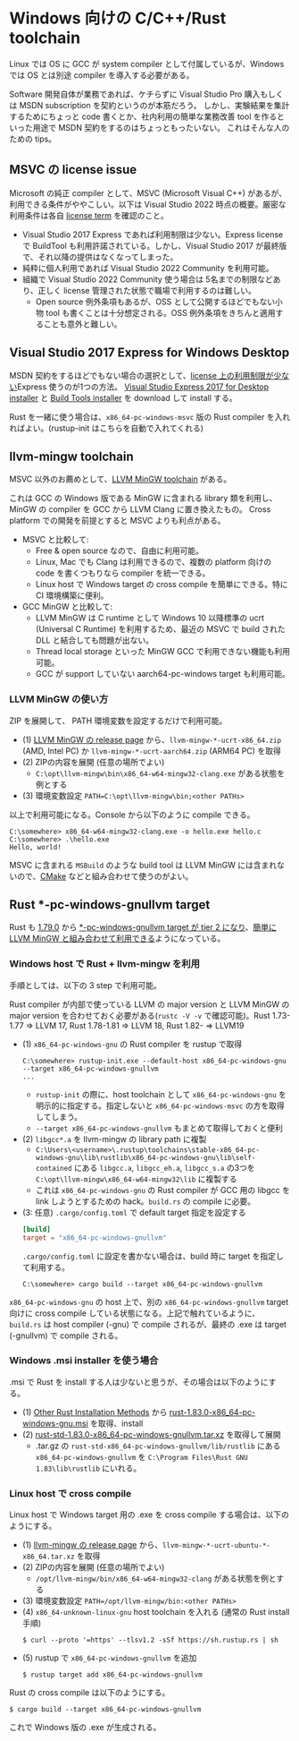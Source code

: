 <!--
SPDX-FileCopyrightText: 2024 Hanabusa Masahiro
SPDX-License-Identifier: CC-BY-4.0
-->
# Windows 向けの C/C++/Rust toolchain

Linux では OS に GCC が system compiler として付属しているが、Windows では OS とは別途 compiler を導入する必要がある。

Software 開発自体が業務であれば、ケチらずに Visual Studio Pro 購入もしくは MSDN subscription を契約というのが本筋だろう。
しかし、実験結果を集計するためにちょっと code 書くとか、社内利用の簡単な業務改善 tool を作るといった用途で MSDN 契約をするのはちょっともったいない。
これはそんな人のための tips。

## MSVC の license issue

Microsoft の純正 compiler として、MSVC (Microsoft Visual C++) があるが、利用できる条件がややこしい。以下は Visual Studio 2022 時点の概要。厳密な利用条件は各自 [license term](https://visualstudio.microsoft.com/ja/license-terms/) を確認のこと。

- Visual Studio 2017 Express であれば利用制限は少ない。Express license で BuildTool も利用許諾されている。しかし、Visual Studio 2017 が最終版で、それ以降の提供はなくなってしまった。
- 純粋に個人利用であれば Visual Studio 2022 Community を利用可能。
- 組織で Visual Studio 2022 Community 使う場合は 5名までの制限などあり、正しく license 管理された状態で職場で利用するのは難しい。
  - Open source 例外条項もあるが、OSS として公開するほどでもない小物 tool も書くことは十分想定される。OSS 例外条項をきちんと適用することも意外と難しい。 

## Visual Studio 2017 Express for Windows Desktop

MSDN 契約をするほどでもない場合の選択として、[license 上の利用制限が少ない](https://visualstudio.microsoft.com/ja/license-terms/mlt080317/)Express 使うのが1つの方法。
[Visual Studio Express 2017 for Desktop installer](https://aka.ms/vs/15/release/vs_WDExpress.exe) と [Build Tools installer](https://aka.ms/vs/15/release/vs_buildtools.exe) を download して install する。

Rust を一緒に使う場合は、`x86_64-pc-windows-msvc` 版の Rust compiler を入れればよい。(rustup-init はこちらを自動で入れてくれる)

## llvm-mingw toolchain

MSVC 以外のお薦めとして、[LLVM MinGW toolchain](https://github.com/mstorsjo/llvm-mingw) がある。

これは GCC の Windows 版である MinGW に含まれる library 類を利用し、MinGW の compiler を GCC から LLVM Clang に置き換えたもの。
Cross platform での開発を前提とすると MSVC よりも利点がある。

- MSVC と比較して:
  - Free & open source なので、自由に利用可能。
  - Linux, Mac でも Clang は利用できるので、複数の platform 向けの code を書くつもりなら compiler を統一できる。
  - Linux host で Windows target の cross compile を簡単にできる。特に CI 環境構築に便利。
- GCC MinGW と比較して:
  - LLVM MinGW は C runtime として Windows 10 以降標準の ucrt (Universal C Runtime) を利用するため、最近の MSVC で build された DLL と結合しても問題が出ない。
  - Thread local storage といった MinGW GCC で利用できない機能も利用可能。
  - GCC が support していない aarch64-pc-windows target も利用可能。

### LLVM MinGW の使い方

ZIP を展開して、 PATH 環境変数を設定するだけで利用可能。

- (1) [LLVM MinGW の release page](https://github.com/mstorsjo/llvm-mingw/releases) から、`llvm-mingw-*-ucrt-x86_64.zip` (AMD, Intel PC) か `llvm-mingw-*-ucrt-aarch64.zip` (ARM64 PC) を取得
- (2) ZIPの内容を展開 (任意の場所でよい)
  - `C:\opt\llvm-mingw\bin\x86_64-w64-mingw32-clang.exe` がある状態を例とする
- (3) 環境変数設定 `PATH=C:\opt\llvm-mingw\bin;<other PATHs>`

以上で利用可能になる。Console から以下のように compile できる。

```console
C:\somewhere> x86_64-w64-mingw32-clang.exe -o hello.exe hello.c
C:\somewhere> .\hello.exe
Hello, world!
```

MSVC に含まれる `MSBuild` のような build tool は LLVM MinGW には含まれないので、[CMake](https://cmake.org/) などと組み合わせて使うのがよい。

## Rust \*-pc-windows-gnullvm target

Rust も [1.79.0](https://github.com/rust-lang/rust/releases/tag/1.79.0) から [\*-pc-windows-gnullvm target が tier 2 になり](https://github.com/rust-lang/rust/pull/121712)、[簡単に LLVM MinGW と組み合わせて利用できる](https://doc.rust-lang.org/rustc/platform-support/pc-windows-gnullvm.html)ようになっている。

### Windows host で Rust + llvm-mingw を利用

手順としては、以下の 3 step で利用可能。

Rust compiler が内部で使っている LLVM の major version と LLVM MinGW の major version を合わせておく必要がある(`rustc -V -v` で確認可能)。Rust 1.73-1.77 => LLVM 17, Rust 1.78-1.81 => LLVM 18, Rust 1.82- => LLVM19 

- (1) `x86_64-pc-windows-gnu` の Rust compiler を rustup で取得
    ```console
    C:\somewhere> rustup-init.exe --default-host x86_64-pc-windows-gnu --target x86_64-pc-windows-gnullvm
    ...
    ```
  - `rustup-init` の際に、host toolchain として `x86_64-pc-windows-gnu` を明示的に指定する。指定しないと `x86_64-pc-windows-msvc` の方を取得してしまう。
  - `--target x86_64-pc-windows-gnullvm` もまとめて取得しておくと便利
- (2) `libgcc*.a` を llvm-mingw の library path に複製
  - `C:\Users\<username>\.rustup\toolchains\stable-x86_64-pc-windows-gnu\lib\rustlib\x86_64-pc-windows-gnu\lib\self-contained` にある `libgcc.a`, `libgcc_eh.a`, `libgcc_s.a` の3つを `C:\opt\llvm-mingw\x86_64-w64-mingw32\lib` に複製する
  - これは `x86_64-pc-windows-gnu` の Rust compiler が GCC 用の libgcc を link しようとするための hack。`build.rs` の compile に必要。
- (3: 任意) `.cargo/config.toml` で default target 指定を設定する  
    ```toml
    [build]
    target = "x86_64-pc-windows-gnullvm"
    ```
  `.cargo/config.toml` に設定を書かない場合は、build 時に target を指定して利用する。  
    ```console
    C:\somewhere> cargo build --target x86_64-pc-windows-gnullvm
    ```

`x86_64-pc-windows-gnu` の host 上で、別の `x86_64-pc-windows-gnullvm` target 向けに cross compile している状態になる。上記で触れているように、`build.rs` は host compiler (-gnu) で compile されるが、最終の .exe は target (-gnullvm) で compile される。

### Windows .msi installer を使う場合

.msi で Rust を install する人は少ないと思うが、その場合は以下のようにする。

- (1) [Other Rust Installation Methods](https://forge.rust-lang.org/infra/other-installation-methods.html) から [rust-1.83.0-x86_64-pc-windows-gnu.msi](https://static.rust-lang.org/dist/rust-1.83.0-x86_64-pc-windows-gnu.msi) を取得、install
- (2) [rust-std-1.83.0-x86_64-pc-windows-gnullvm.tar.xz](https://static.rust-lang.org/dist/2024-11-28/rust-std-1.83.0-x86_64-pc-windows-gnullvm.tar.xz) を取得して展開
  - .tar.gz の `rust-std-x86_64-pc-windows-gnullvm/lib/rustlib` にある `x86_64-pc-windows-gnullvm` を `C:\Program Files\Rust GNU 1.83\lib\rustlib` にいれる。

### Linux host で cross compile

Linux host で Windows target 用の .exe を cross compile する場合は、以下のようにする。

- (1) [llvm-mingw の release page](https://github.com/mstorsjo/llvm-mingw/releases) から、`llvm-mingw-*-ucrt-ubuntu-*-x86_64.tar.xz` を取得
- (2) ZIPの内容を展開 (任意の場所でよい)
  - `/opt/llvm-mingw/bin/x86_64-w64-mingw32-clang` がある状態を例とする
- (3) 環境変数設定 `PATH=/opt/llvm-mingw/bin:<other PATHs>`
- (4) `x86_64-unknown-linux-gnu` host toolchain を入れる (通常の Rust install 手順)  
    ```console
    $ curl --proto '=https' --tlsv1.2 -sSf https://sh.rustup.rs | sh
    ``` 
- (5) rustup で `x86_64-pc-windows-gnullvm` を追加  
    ```console
    $ rustup target add x86_64-pc-windows-gnullvm
    ```

Rust の cross compile は以下のようにする。

```console
$ cargo build --target x86_64-pc-windows-gnullvm
```

これで Windows 版の .exe が生成される。
